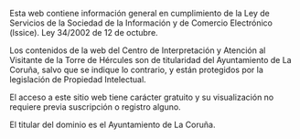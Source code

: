 Esta web contiene información general en cumplimiento de la Ley de Servicios de la Sociedad de la Información y de Comercio Electrónico (lssice). Ley 34/2002 de 12 de octubre.

Los contenidos de la web del Centro de Interpretación y Atención al Visitante de la Torre de Hércules son de titularidad del Ayuntamiento de La Coruña, salvo que se indique lo contrario, y están protegidos por la legislación de Propiedad Intelectual.

El acceso a este sitio web tiene carácter gratuito y su visualización no requiere previa suscripción o registro alguno.

El titular del dominio es el Ayuntamiento de La Coruña.